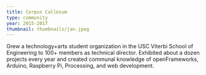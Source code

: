 ```yaml
---
title: Corpus Callosum
type: community
year: 2015-2017
thumbnail: thumbnails/jan.jpeg
---
```

Grew a technology+arts student organization in the USC Viterbi School of Engineering to 100+ members as technical director. Exhibited about a dozen projects every year and created communal knowledge of openFrameworks, Arduino, Raspberry Pi, Processing, and web development. 